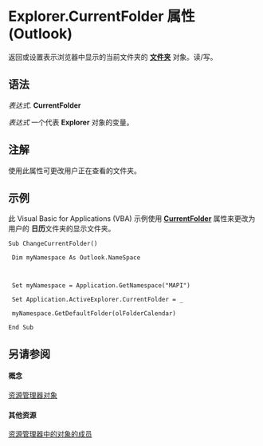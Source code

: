 
# Explorer.CurrentFolder 属性 (Outlook)

返回或设置表示浏览器中显示的当前文件夹的 **[文件夹](3cf6cda8-6d70-666e-2643-9d9c5b9cacfc.md)** 对象。读/写。


## 语法

 _表达式_. **CurrentFolder**

 _表达式_ 一个代表 **Explorer** 对象的变量。


## 注解

使用此属性可更改用户正在查看的文件夹。


## 示例

此 Visual Basic for Applications (VBA) 示例使用 **[CurrentFolder](75e7f120-28df-0c3b-ec05-bd880621141b.md)** 属性来更改为用户的 **日历**文件夹的显示文件夹。


```
Sub ChangeCurrentFolder() 
 
 Dim myNamespace As Outlook.NameSpace 
 
 
 
 Set myNamespace = Application.GetNamespace("MAPI") 
 
 Set Application.ActiveExplorer.CurrentFolder = _ 
 
 myNamespace.GetDefaultFolder(olFolderCalendar) 
 
End Sub
```


## 另请参阅


#### 概念


[资源管理器对象](026591e5-049f-503a-4166-34e6dbc225fb.md)
#### 其他资源


[资源管理器中的对象的成员](4412c507-4dcd-6005-b9c8-11824624250d.md)